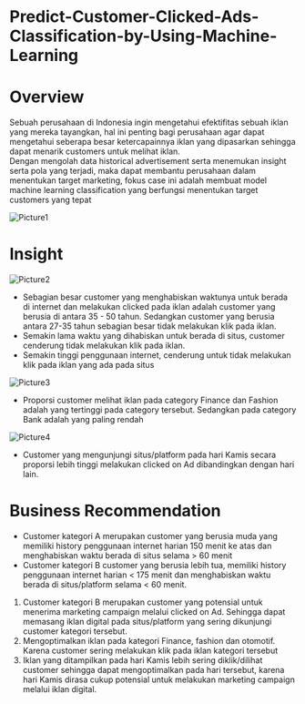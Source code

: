 # Predict-Customer-Clicked-Ads-Classification-by-Using-Machine-Learning

# Overview

Sebuah perusahaan di Indonesia ingin mengetahui efektifitas sebuah iklan yang mereka tayangkan, hal ini penting bagi perusahaan agar dapat mengetahui seberapa besar ketercapainnya iklan yang dipasarkan sehingga dapat menarik customers untuk melihat iklan. \
Dengan mengolah data historical advertisement serta menemukan insight serta pola yang terjadi, maka dapat membantu perusahaan dalam menentukan target marketing, fokus case ini adalah membuat model machine learning classification yang berfungsi menentukan target customers yang tepat

![Picture1](https://user-images.githubusercontent.com/114457985/210919426-b960e180-417b-487f-8542-c0862ac3460e.jpg)


# Insight 

![Picture2](https://user-images.githubusercontent.com/114457985/211176556-bc174141-0447-494c-9f30-023c1800d1b5.jpg)

- Sebagian besar customer yang menghabiskan waktunya untuk berada di internet dan melakukan clicked pada iklan adalah customer yang berusia di antara 35 - 50 tahun. Sedangkan customer yang berusia antara 27-35 tahun sebagian besar tidak melakukan klik pada iklan. 
- Semakin lama waktu yang dihabiskan untuk berada di situs, customer cenderung tidak melakukan klik pada iklan.
- Semakin tinggi penggunaan internet, cenderung untuk tidak melakukan klik pada iklan yang ada pada situs 

![Picture3](https://user-images.githubusercontent.com/114457985/211176595-7cacc624-6bc7-498b-a37e-78c5e6d6f550.jpg)

- Proporsi customer melihat iklan pada category Finance dan Fashion adalah yang tertinggi pada category tersebut. Sedangkan pada category Bank adalah yang paling rendah

![Picture4](https://user-images.githubusercontent.com/114457985/211176614-68633657-5c1b-45bc-b099-f7dc8cc47590.jpg)

- Customer yang mengunjungi situs/platform pada hari Kamis secara proporsi lebih tinggi melakukan clicked on Ad dibandingkan dengan hari lain.

# Business Recommendation

- Customer kategori A merupakan customer yang berusia muda yang memiliki history penggunaan internet harian 150 menit ke atas dan menghabiskan waktu berada di situs selama > 60 menit
- Customer kategori B customer yang berusia lebih tua, memiliki history penggunaan internet harian < 175 menit dan menghabiskan waktu berada di situs/platform selama < 60 menit. 

1. Customer kategori B merupakan customer yang potensial untuk menerima marketing campaign melalui clicked on Ad. Sehingga dapat memasang iklan digital pada situs/platform yang sering dikunjungi customer kategori tersebut. 
2. Mengoptimalkan iklan pada kategori Finance, fashion dan otomotif. Karena customer sering melakukan klik pada iklan kategori tersebut
3. Iklan yang ditampilkan pada hari Kamis lebih sering diklik/dilihat customer sehingga dapat mengoptimalkan pada hari tersebut, karena hari Kamis dirasa cukup potensial untuk melakukan marketing campaign melalui iklan digital.
